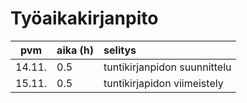 # Työaikakirjanpito

| pvm | aika (h) | selitys  |
| :----:|:-----| :-----|
| 14.11. | 0.5   | tuntikirjanpidon suunnittelu |
| 15.11. | 0.5   | tuntikirjapidon viimeistely |
